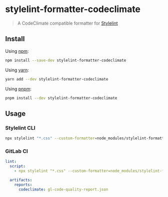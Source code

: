 
# stylelint-formatter-codeclimate

> A CodeClimate compatible formatter for [Stylelint](https://stylelint.io/)

## Install

Using [npm](https://www.npmjs.com/get-npm):

```bash
npm install --save-dev stylelint-formatter-codeclimate
```

Using [yarn](https://yarnpkg.com/):

```bash
yarn add --dev stylelint-formatter-codeclimate
```

Using [pnpm](https://pnpm.js.org):

```bash
pnpm install --dev stylelint-formatter-codeclimate
```

## Usage

### Stylelint CLI

```bash
npx stylelint "*.css" --custom-formatter=node_modules/stylelint-formatter-codeclimate
```

### GitLab CI

```yaml
lint:
  script:
    - npx stylelint "*.css" --custom-formatter=node_modules/stylelint-formatter-codeclimate --output-file=gl-code-quality-report.json

  artifacts:
    reports:
      codeclimate: gl-code-quality-report.json
```
